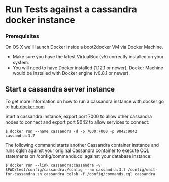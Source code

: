 # Run Tests against a cassandra docker instance

### Prerequisites
On OS X we'll launch Docker inside a boot2docker VM via Docker Machine.
* Make sure you have the latest VirtualBox (v5) correctly installed on your system.
* You will need to have Docker installed (1.12.1 or newer), Docker Machine would be installed with Docker engine (v0.8.1 or newer).

## Start a cassandra server instance
To get more information on how to run a cassandra instance with docker go to [hub.docker.com](https://hub.docker.com/_/cassandra/)

Start a cassandra instance, export port 7000 to allow other cassandra nodes to connect and export port 9042 to allow services to connect:
```
$ docker run --name cassandra -d -p 7000:7000 -p 9042:9042 cassandra:3.7
```
The following command starts another Cassandra container instance and runs cqlsh against your original Cassandra container to execute CQL statements on /config/commands.cql against your database instance:
```
$ docker run --link cassandra:cassandra -v $PWD/test/config/cassandra:/config --rm cassandra:3.7 /config/wait-for-cassandra.sh cassandra cqlsh -f /config/commands.cql cassandra
```
